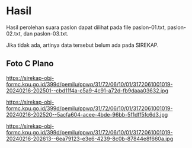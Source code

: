 # Hasil

Hasil perolehan suara paslon dapat dilihat pada file paslon-01.txt, paslon-02.txt, dan paslon-03.txt.

Jika tidak ada, artinya data tersebut belum ada pada SIREKAP.

## Foto C Plano

https://sirekap-obj-formc.kpu.go.id/399d/pemilu/ppwp/31/72/06/10/01/3172061001019-20240216-202501--cbd11f4a-c5a9-4c91-a72d-fb9daaa03632.jpg

https://sirekap-obj-formc.kpu.go.id/399d/pemilu/ppwp/31/72/06/10/01/3172061001019-20240216-202520--5acfa604-acee-4bde-96bb-5f1dff5fc6d3.jpg

https://sirekap-obj-formc.kpu.go.id/399d/pemilu/ppwp/31/72/06/10/01/3172061001019-20240216-202613--6ea79123-e3e6-4239-8c0b-87844e8f660a.jpg
